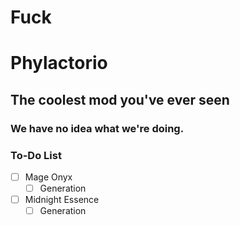 # Fuck

# Phylactorio
## The coolest mod you've ever seen
### We have no idea what we're doing.

### To-Do List
- [ ] Mage Onyx
   - [ ] Generation
- [ ] Midnight Essence
   - [ ] Generation
